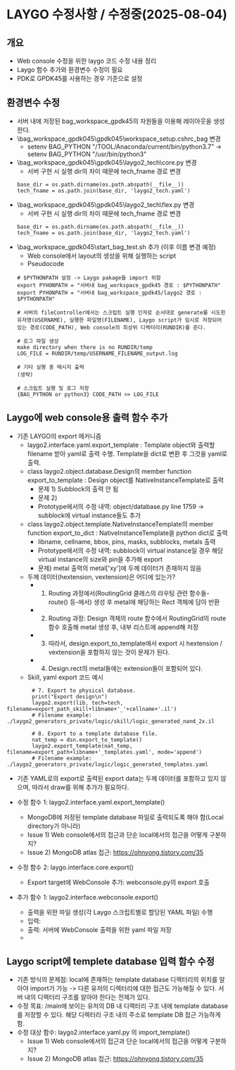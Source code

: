 # LAYGO 수정사항 / 수정중(2025-08-04)

## 개요
- Web console 수정을 위한 laygo 코드 수정 내용 정리
- Laygo 함수 추가와 환경변수 수정이 필요
- PDK로 GPDK45를 사용하는 경우 기준으로 설정

## 환경변수 수정
- 서버 내에 저장된 bag_workspace_gpdk45의 자원들을 이용해 레이아웃을 생성한다.
- \bag_workspace_gpdk045\gpdk045\workspace_setup\.cshrc_bag 변경
    + setenv BAG_PYTHON "/TOOL/Anaconda/current/bin/python3.7" -> setenv BAG_PYTHON "/usr/bin/python3"
- \bag_workspace_gpdk045\gpdk045\laygo2_tech\core.py 변경
    + 서버 구현 시 실행 dir의 차이 때문에 tech_fname 경로 변경
    ```
    base_dir = os.path.dirname(os.path.abspath(__file__))
    tech_fname = os.path.join(base_dir, 'laygo2_tech.yaml')
    ```
- \bag_workspace_gpdk045\gpdk045\laygo2_tech\flex.py 변경
    + 서버 구현 시 실행 dir의 차이 때문에 tech_fname 경로 변경
    ```
    base_dir = os.path.dirname(os.path.abspath(__file__))
    tech_fname = os.path.join(base_dir, 'laygo2_tech.yaml')
    ```
- \bag_workspace_gpdk045\start_bag_test.sh 추가 (이후 이름 변경 예정)
    + Web console에서 layout의 생성을 위해 실행하는 script
    + Pseudocode
    ```
    # $PYTHONPATH 설정 -> Laygo pakage들 import 위함
    export PYHONPATH = "서버내 bag_workspace_gpdk45 경로 : $PYTHONPATH"
    export PYHONPATH = "서버내 bag_workspace_gpdk45/laygo2 경로 : $PYTHONPATH"

    # 서버의 fileController에서는 스크립트 실행 인자로 순서대로 generate를 시도한 유저명(USERNAME), 실행한 파일명(FILENAME), Laygo script가 임시로 저장되어 있는 경로(CODE_PATH), Web console의 최상위 디렉터리(RUNDIR)를 준다.

    # 로그 파일 생성
    make directory when there is no RUNDIR/temp
    LOG_FILE = RUNDIR/temp/USERNAME_FILENAME_output.log

    # 기타 실행 중 메시지 출력
    (생략)
    
    # 스크립트 실행 및 로그 저장
    {BAG_PYTHON or python3} CODE_PATH >> LOG_FILE
    ```

## Laygo에 web console용 출력 함수 추가
- 기존 LAYGO의 export 메커니즘
    + laygo2.interface.yaml.export_template : Template object와 출력할 filename 받아 yaml로 출력 수행. Template을 dict로 변환 후 그것을 yaml로 출력. 
    + class laygo2.object.database.Design의 member function export_to_template : Design object를 NativeInstanceTemplate로 출력
        + 문제 1) Subblock의 출력 안 됨
        + 문제 2)
        + Prototype에서의 수정 내역:  object/database.py line 1759 -> subblock에 virtual instance들도 추가
    + class laygo2.object.template.NativeInstanceTemplate의 member function export_to_dict : NativeInstanceTemplate을 python dict로 출력
        + libname, cellname, bbox, pins, masks, subblocks, metals 출력
        + Prototype에서의 수정 내역: subblock이 virtual instance일 경우 해당 virtual instance의 size와 pin을 추가해 export
        + 문제) metal 출력의 metal['xy']에 두께 데이터가 존재하지 않음
    + 두께 데이터(hextension, vextension)은 어디에 있는가?
        + 1) Routing 과정에서(RoutingGrid 클래스의 라우팅 관련 함수들-route() 등-에서) 생성 후 metal에 해당하는 Rect 객체에 담아 반환
        + 2) Routing 과정: Design 객체의 route 함수에서 RoutingGrid의 route 함수 호출해 metal 생성 후, 내부 리스트에 append해 저장
        + 3) 따라서, design.export_to_template에서 export 시 hextension / vextension을 포함하지 않는 것이 문제가 된다.
        + 4) Design.rect의 metal들에는 extension들이 포함되어 있다.
    + Skill, yaml export 코드 예시
```
        # 7. Export to physical database.
        print("Export design\n")
        laygo2.export(lib, tech=tech, filename=export_path_skill+libname+'_'+cellname+'.il')
        # Filename example: ./laygo2_generators_private/logic/skill/logic_generated_nand_2x.il
 
        # 8. Export to a template database file.
        nat_temp = dsn.export_to_template()
        laygo2.export_template(nat_temp, filename=export_path+libname+'_templates.yaml', mode='append')
        # Filename example: ./laygo2_generators_private/logic/logic_generated_templates.yaml
```

- 기존 YAML로의 export로 출력된 export data는 두께 데이터를 포함하고 있지 않으며, 따라서 draw를 위해 추가가 필요하다.
- 수정 함수 1: laygo2.interface.yaml.export_template()
    + MongoDB에 저장된 template database 파일로 출력되도록 해야 함(Local directory가 아니라) 
    + Issue 1) Web console에서의 접근과 단순 local에서의 접근을 어떻게 구분하지?
    + Issue 2) MongoDB atlas 접근: https://ohnyong.tistory.com/35
- 수정 함수 2: laygo.interface.core.export()
    + Export target에 WebConsole 추가: webconsole.py의 export 호출

- 추가 함수 1: laygo2.interface.webconsole.export()
    + 출력을 위한 파일 생성(각 Laygo 스크립트별로 할당된 YAML 파일) 수행
    + 입력: 
    + 출력: 서버에 WebConsole 출력을 위한 yaml 파일 저장
    + 

## Laygo script에 templete database 입력 함수 수정
- 기존 방식의 문제점: local에 존재하는 template database 디렉터리의 위치를 알아야 import가 가능 -> 다른 유저의 디렉터리에 대한 접근도 가능해질 수 있다. 서버 내의 디렉터리 구조를 알아야 한다는 전제가 있다.
- 수정 목표: /main에 보이는 유저의 DB 내 디렉터리 구조 내에 template database를 저장할 수 있다. 해당 디렉터리 구조 내의 주소로 template DB 접근 가능하게 함.
- 수정 대상 함수: laygo2.interface.yaml.py 의 import_template()
    + Issue 1) Web console에서의 접근과 단순 local에서의 접근을 어떻게 구분하지?
    + Issue 2) MongoDB atlas 접근: https://ohnyong.tistory.com/35